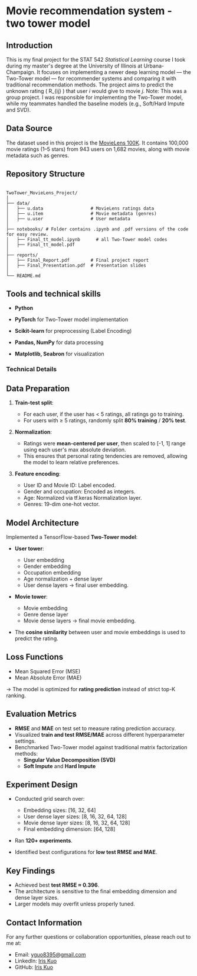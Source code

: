 # Movie recommendation system - two tower model

## Introduction

This is my final project for the STAT 542 *Statistical Learning* course I took during my master's degree at the University of Illinois at Urbana-Champaign. It focuses on implementing a newer deep learning model — the Two-Tower model — for recommender systems and comparing it with traditional recommendation methods. The project aims to predict the unknown rating \( R_{ij} \) that user *i* would give to movie *j*.
Note: This was a group project. I was responsible for implementing the Two-Tower model, while my teammates handled the baseline models (e.g., Soft/Hard Impute and SVD).

## Data Source

The dataset used in this project is the [MovieLens 100K](https://www.kaggle.com/datasets/prajitdatta/movielens-100k-dataset). It contains 100,000 movie ratings (1–5 stars) from 943 users on 1,682 movies, along with movie metadata such as genres.

## Repository Structure

```plaintext

TwoTower_MovieLens_Project/
│
├── data/
│   ├── u.data                  # MovieLens ratings data
│   ├── u.item                  # Movie metadata (genres)
│   ├── u.user                  # User metadata
│
├── notebooks/ # Folder contains .ipynb and .pdf versions of the code for easy review.   
│   ├── Final_tt_model.ipynb      # all Two-Tower model codes
│   ├── Final_tt_model.pdf
│
├── reports/
│   ├── Final_Report.pdf        # Final project report
│   ├── Final_Presentation.pdf  # Presentation slides
│
└── README.md        

```

## Tools and technical skills

- **Python**

- **PyTorch** for Two-Tower model implementation
- **Scikit-learn** for preprocessing (Label Encoding)
- **Pandas, NumPy** for data processing
- **Matplotlib, Seabron** for visualization

### Technical Details

## Data Preparation

1. **Train-test split**: 
    - For each user, if the user has < 5 ratings, all ratings go to training.
    - For users with ≥ 5 ratings, randomly split **80\% training** / **20\% test**.

2. **Normalization**:
    - Ratings were **mean-centered per user**, then scaled to [-1, 1] range using each user's max absolute deviation.
    - This ensures that personal rating tendencies are removed, allowing the model to learn relative preferences.

3. **Feature encoding**:
    - User ID and Movie ID: Label encoded.
    - Gender and occupation: Encoded as integers.
    - Age: Normalized via tf.keras Normalization layer.
    - Genres: 19-dim one-hot vector.

## Model Architecture

Implemented a TensorFlow-based **Two-Tower model**:
- **User tower**:
    - User embedding
    - Gender embedding
    - Occupation embedding
    - Age normalization + dense layer
    - User dense layers → final user embedding.

- **Movie tower**:
    - Movie embedding
    - Genre dense layer
    - Movie dense layers → final movie embedding.

- The **cosine similarity** between user and movie embeddings is used to predict the rating.

## Loss Functions

- Mean Squared Error (MSE)
- Mean Absolute Error (MAE)

→ The model is optimized for **rating prediction** instead of strict top-K ranking.

## Evaluation Metrics

- **RMSE** and **MAE** on test set to measure rating prediction accuracy.
- Visualized **train and test RMSE/MAE** across different hyperparameter settings.
- Benchmarked Two-Tower model against traditional matrix factorization methods:
    - **Singular Value Decomposition (SVD)**
    - **Soft Impute** and **Hard Impute**

## Experiment Design

- Conducted grid search over:
    - Embedding sizes: [16, 32, 64]
    - User dense layer sizes: [8, 16, 32, 64, 128]
    - Movie dense layer sizes: [8, 16, 32, 64, 128]
    - Final embedding dimension: [64, 128]

- Ran **120+ experiments**.
- Identified best configurations for **low test RMSE and MAE**.


## Key Findings

- Achieved best **test RMSE ≈ 0.396**.
- The architecture is sensitive to the final embedding dimension and dense layer sizes.
- Larger models may overfit unless properly tuned.




## Contact Information

For any further questions or collaboration opportunities, please reach out to me at:
- Email: [yguo8395@gmail.com](mailto:yguo8395@gmail.com)
- LinkedIn: [Iris Kuo](https://www.linkedin.com/in/yi-hsuan-kuo-835b00268/)
- GitHub: [Iris Kuo](https://github.com/Iris910531)
